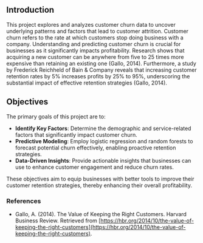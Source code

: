 ## Introduction

This project explores and analyzes customer churn data to uncover underlying patterns and factors that lead to customer attrition. Customer churn refers to the rate at which customers stop doing business with a company. Understanding and predicting customer churn is crucial for businesses as it significantly impacts profitability. Research shows that acquiring a new customer can be anywhere from five to 25 times more expensive than retaining an existing one (Gallo, 2014). Furthermore, a study by Frederick Reichheld of Bain & Company reveals that increasing customer retention rates by 5% increases profits by 25% to 95%, underscoring the substantial impact of effective retention strategies (Gallo, 2014).

## Objectives

The primary goals of this project are to:

- **Identify Key Factors**: Determine the demographic and service-related factors that significantly impact customer churn.
- **Predictive Modeling**: Employ logistic regression and random forests to forecast potential churn effectively, enabling proactive retention strategies.
- **Data-Driven Insights**: Provide actionable insights that businesses can use to enhance customer engagement and reduce churn rates.

These objectives aim to equip businesses with better tools to improve their customer retention strategies, thereby enhancing their overall profitability.

### References

- Gallo, A. (2014). The Value of Keeping the Right Customers. Harvard Business Review. Retrieved from [https://hbr.org/2014/10/the-value-of-keeping-the-right-customers](https://hbr.org/2014/10/the-value-of-keeping-the-right-customers).

